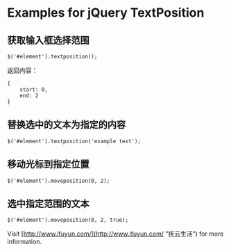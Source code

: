 # Examples for jQuery TextPosition


## 获取输入框选择范围

```
$('#element').textposition();
```

返回内容：

```
{
    start: 0,
    end: 2
}
```

## 替换选中的文本为指定的内容

```
$('#element').textposition('example text');
```

## 移动光标到指定位置

```
$('#element').moveposition(0, 2);
```

## 选中指定范围的文本

```
$('#element').moveposition(0, 2, true);
```

Visit [http://www.ifuyun.com/](http://www.ifuyun.com/ "抚云生活") for more information.